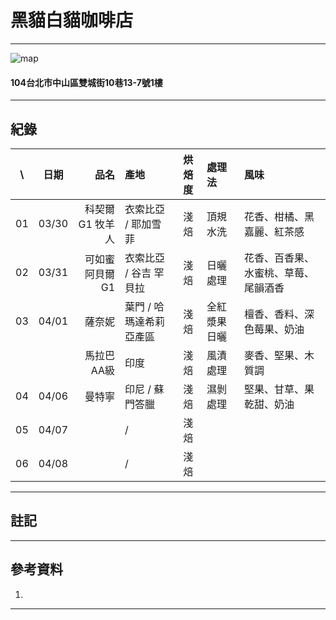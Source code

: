 # 黑貓白貓咖啡店
***
![map](https://maps.geoapify.com/v1/staticmap?style=osm-carto&width=450&height=300&center=lonlat:121.523819,25.064376&zoom=17.3317&marker=lonlat:121.52404676422613,25.064261791686466;color:%23ff0000;size:medium&apiKey=1b48259b810e48ddb151889f9ea58db0)  
#### 104台北市中山區雙城街10巷13-7號1樓  
***
## 紀錄
|\ |日期|品名|產地|烘焙度|處理法|風味|
|:--:|:--:|---:|:---|:--:|:---|:---|
|01|03/30| 科契爾 G1 牧羊人 | 衣索比亞 / 耶加雪菲 | 淺焙 | 頂規水洗 | 花香、柑橘、黑嘉麗、紅茶感 |
|02|03/31| 可如蜜 阿貝爾 G1 | 衣索比亞 / 谷吉 罕貝拉 | 淺焙 | 日曬處理 | 花香、百香果、水蜜桃、草莓、尾韻酒香 |
|03|04/01| 薩奈妮 | 葉門 / 哈瑪達希莉亞產區 | 淺焙 | 全紅漿果日曬 | 檀香、香料、深色莓果、奶油 |
|  |     | 馬拉巴 AA級 | 印度 | 淺焙 | 風漬處理 | 麥香、堅果、木質調 |
|04|04/06| 曼特寧 | 印尼 / 蘇門答臘 | 淺焙 | 濕剝處理 | 堅果、甘草、果乾甜、奶油 |
|05|04/07|  |  /  | 淺焙 |  |  |
|06|04/08|  |  /  | 淺焙 |  |  |
***
## 註記  

***
## 參考資料
1. [ ]( )
***
